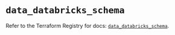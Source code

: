 # `data_databricks_schema`

Refer to the Terraform Registry for docs: [`data_databricks_schema`](https://registry.terraform.io/providers/databricks/databricks/1.55.0/docs/data-sources/schema).
